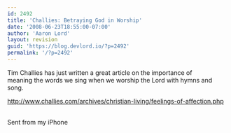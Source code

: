 ```yaml
---
id: 2492
title: 'Challies: Betraying God in Worship'
date: '2008-06-23T18:55:00-07:00'
author: 'Aaron Lord'
layout: revision
guid: 'https://blog.devlord.io/?p=2492'
permalink: '/?p=2492'
---
```


Tim Challies has just written a great article on the importance of  <br>meaning the words we sing when we worship the Lord with hymns and song.<p><a href="http://www.challies.com/archives/christian-living/feelings-of-affection.php">http://www.challies.com/archives/christian-living/feelings-of-affection.php</a><p><br>Sent from my iPhone<div class="blogger-post-footer"></div>